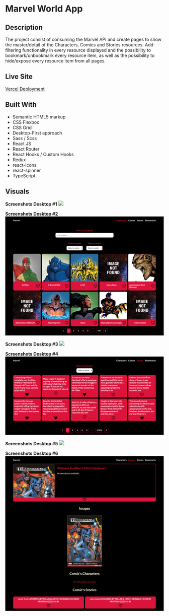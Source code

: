 # Marvel World App
## Description

The project consist of consuming the Marvel API and create pages to show the master/detail of the Characters, Comics and Stories resources. Add filtering functionality in every resource displayed and the possibility to bookmark/unbookmark every resource item, as well as the possibility to hide/expose every resource item from all pages.

## Live Site

[Vercel Deployment](https://homework-week-8.vercel.app/)

## Built With

- Semantic HTML5 markup
- CSS Flexbox
- CSS Grid
- Desktop-First approach
- Sass / Scss
- React JS
- React Router
- React Hooks / Custom Hooks
- Redux
- react-icons
- react-spinner
- TypeScript

## Visuals

**Screenshots Desktop #1**
![](./screenshots/screenshot-desktop-1.png)

**Screenshots Desktop #2**
![](./screenshots/screenshot-desktop-2.png)

**Screenshots Desktop #3**
![](./screenshots/screenshot-desktop-3.png)

**Screenshots Desktop #4**
![](./screenshots/screenshot-desktop-4.png)

**Screenshots Desktop #5**
![](./screenshots/screenshot-desktop-5.png)

**Screenshots Desktop #6**
![](./screenshots/screenshot-desktop-6.png)
